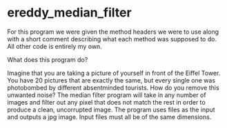 # ereddy_median_filter

For this program we were given the method headers we were to use along with a short comment describing what each method was supposed to do. All other code is entirely my own.

What does this program do?

Imagine that you are taking a picture of yourself in front of the Eiffel Tower. You have 20 pictures that are exactly the same, but every single one was photobombed by different absentminded tourists. How do you remove this unwanted noise? The median filter program will take in any number of images and filter out any pixel that does not match the rest in order to produce a clean, uncorrupted image. The program uses files as the input and outputs a jpg image. Input files must all be of the same dimensions.
